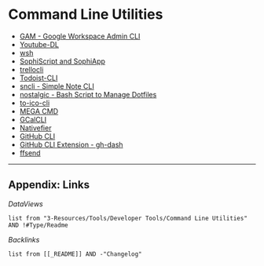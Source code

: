 # Command Line Utilities

* [GAM - Google Workspace Admin CLI](GAM%20-%20Google%20Workspace%20Admin%20CLI.md)
* [Youtube-DL](Youtube-DL.md)
* [wsh](wsh.md)
* [SophiScript and SophiApp](SophiScript%20and%20SophiApp.md)
* [trellocli](trellocli.md)
* [Todoist-CLI](Todoist-CLI.md)
* [sncli - Simple Note CLI](sncli%20-%20Simple%20Note%20CLI.md)
* [nostalgic - Bash Script to Manage Dotfiles](nostalgic%20-%20Bash%20Script%20to%20Manage%20Dotfiles.md)
* [to-ico-cli](to-ico-cli.md)
* [MEGA CMD](MEGA%20CMD.md)
* [GCalCLI](GCalCLI.md)
* [Nativefier](Nativefier.md)
* [GitHub CLI](GitHub%20CLI.md)
* [GitHub CLI Extension - gh-dash](GitHub%20CLI%20Extension%20-%20gh-dash.md)
* [ffsend](ffsend.md)

---

## Appendix: Links

*DataViews*

````dataview
list from "3-Resources/Tools/Developer Tools/Command Line Utilities" AND !#Type/Readme
````

*Backlinks*

````dataview
list from [[_README]] AND -"Changelog"
````
